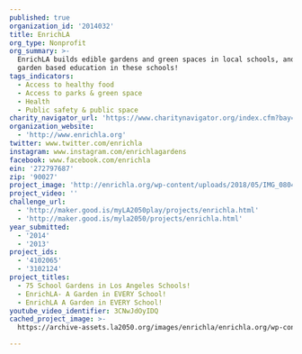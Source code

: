 ```yaml
---
published: true
organization_id: '2014032'
title: EnrichLA
org_type: Nonprofit
org_summary: >-
  EnrichLA builds edible gardens and green spaces in local schools, and provides
  garden based education in these schools!
tags_indicators:
  - Access to healthy food
  - Access to parks & green space
  - Health
  - Public safety & public space
charity_navigator_url: 'https://www.charitynavigator.org/index.cfm?bay=search.profile&ein=272797687'
organization_website:
  - 'http://www.enrichla.org'
twitter: www.twitter.com/enrichla
instagram: www.instagram.com/enrichlagardens
facebook: www.facebook.com/enrichla
ein: '272797687'
zip: '90027'
project_image: 'http://enrichla.org/wp-content/uploads/2018/05/IMG_0804-1050x788.jpg'
project_video: ''
challenge_url:
  - 'http://maker.good.is/myLA2050play/projects/enrichla.html'
  - 'http://maker.good.is/myla2050/projects/enrichla.html'
year_submitted:
  - '2014'
  - '2013'
project_ids:
  - '4102065'
  - '3102124'
project_titles:
  - 75 School Gardens in Los Angeles Schools!
  - EnrichLA- A Garden in EVERY School!
  - EnrichLA A Garden in EVERY School!
youtube_video_identifier: 3CNwJdOyIDQ
cached_project_image: >-
  https://archive-assets.la2050.org/images/enrichla/enrichla.org/wp-content/uploads/2018/05/IMG_0804-1050x788.jpg

---
```

